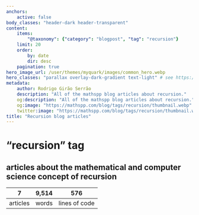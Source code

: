 ```yaml
---
anchors:
    active: false
body_classes: "header-dark header-transparent"
content:
    items:
        "@taxonomy": {"category": "blogpost", "tag": "recursion"}
    limit: 20
    order:
        by: date
        dir: desc
    pagination: true
hero_image_url: /user/themes/myquark/images/common_hero.webp
hero_classes: "parallax overlay-dark-gradient text-light" # see https://demo.getgrav.org/blog-skeleton/blog/hero-classes
metadata:
    author: Rodrigo Girão Serrão
    description: "All of the mathspp blog articles about recursion."
    og:description: "All of the mathspp blog articles about recursion."
    og:image: "https://mathspp.com/blog/tags/recursion/thumbnail.webp"
    twitter:image: "https://mathspp.com/blog/tags/recursion/thumbnail.webp"
title: "Recursion blog articles"
---
```


# “recursion” tag


## articles about the mathematical and computer science concept of recursion



<table class="stats-table">
    <thead>
        <tr>
            <th style="text-align: center;">7</th>
            <th style="text-align: center;">9,514</th>
            <th style="text-align: center;">576</th>
        </tr>
    </thead>
    <tbody>
        <tr>
            <td style="text-align: center;">articles</td>
            <td style="text-align: center;">words</td>
            <td style="text-align: center;">lines of code</td>
        </tr>
    </tbody>
</table>